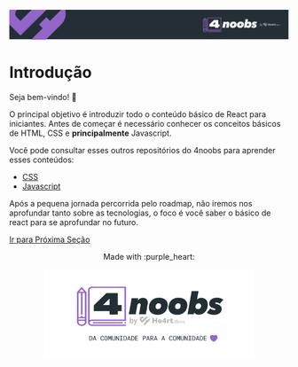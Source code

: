 <p align="center">
  <a href="https://github.com/he4rt/4noobs" target="_blank">
    <img src="../../assets/global/header-4noobs.svg">
  </a>
</p>

# Introdução

Seja bem-vindo! :purple_heart:

O principal objetivo é introduzir todo o conteúdo básico de React para iniciantes. Antes de começar é necessário conhecer os conceitos básicos de HTML, CSS e **principalmente** Javascript.

Você pode consultar esses outros repositórios do 4noobs para aprender esses conteúdos:

- [CSS](https://github.com/mathh95/css4noobs)
- [Javascript](https://github.com/ThiagoDellaNoce/javascript4noobs)

Após a pequena jornada percorrida pelo roadmap, não iremos nos aprofundar tanto sobre as tecnologias, o foco é você saber o básico de react para se aprofundar no futuro.

[Ir para Próxima Seção](./2-O%20que%20e%20React.md)

<p align="center">Made with :purple_heart:</p>

<p align="center">
  <a href="https://github.com/he4rt/4noobs" target="_blank">
    <img src="../../assets/global/footer-4noobs.svg" width="380">
  </a>
</p>